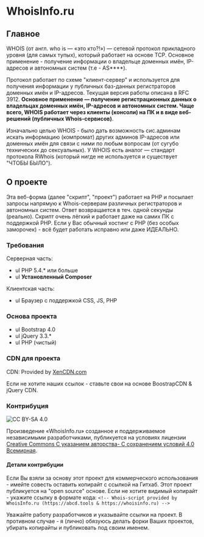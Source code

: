 # WhoisInfo.ru

## Главное
WHOIS (от англ. who is — «это кто?!») — сетевой протокол прикладного уровня (для самых тупых), который работает на основе TCP. Основное применение - получение информации о владельце доменных имён, IP-адресов и автономных систем (т.е - AS****).

Протокол работает по схеме "клиент-сервер" и используется для получения информации у публичных баз-данных регистраторов доменных имён и IP-адресов. Текущая версия работы описана в RFC 3912. **Основное применение — получение регистрационных данных о владельцах доменных имён, IP-адресов и автономных систем. Чаще всего, WHOIS работает через клиенты (консоли) на ПК и в виде веб-решений (публичных Whois-сервисов)**. 

Изначально целью WHOIS - было дать возможность сис.админам искать информацию (компромат) других админов IP-адресов или доменных имён для связи с ними по любым вопросам (от сугубо технических до сексуальных). У WHOIS есть аналог — стандарт протокола RWhois (который нигде не используется и существует "ЧТОБЫ БЫЛО").

## О проекте
Эта веб-форма (далее "скрипт", "проект") работает на PHP и посылает запросы напрямую к Whois-серверам различных регистраторов и автономных систем. Ответ возвращается в теч. одной секунды (реально). Скрипт очень лёгкий и работает даже на самих ПК с поддержкой PHP. Если у Вас обычный хостинг с PHP (без особых заморочек) - всё будет работать исправно или даже ИДЕАЛЬНО.

### Требования
Серверная часть:
- ul PHP 5.4.* или больше
- ul **Установленный Composer**

Клиентская часть:
- ul Браузер с поддержкой CSS, JS, PHP

### Основа проекта
- ul Bootstrap 4.0
- ul jQuery 3.3.*
- ul PHP (чистый)

### CDN для проекта
CDN: Provided by [XenCDN.com](https://www.xencdn.com)

Если не хотите наших ссылок - ставьте свои на основе BoostrapCDN & jQuery CDN.

### Контрибуция

![CC BY-SA 4.0](https://i.creativecommons.org/l/by-sa/4.0/88x31.png)

Произведение «WhoisInfo.ru» созданное и поддерживаемое независимыми разработчиками, публикуется на условиях лицензии [Creative Commons С указанием авторства- С сохранением условий 4.0 Всемирная](https://creativecommons.org/licenses/by-sa/4.0/deed.ru).

#### Детали контрибуции
Если Вы взяли за основу этот проект для коммерческого использования - имейте совесть оставить копирайт с ссылкой на Гитхаб. Этот проект публикуется на "open source" основе. Если не хотите видимый копирайт - укажите ссылку в формате кода: `<!-- Whois-script provided by WhoisInfo.ru (https://abcd.tools & https://whoisinfo.ru) -->`

Уважайте работу разработчиков и указывайте ссылки на проект. В противном случае - я (лично) обязуюсь делать форки Ваших проектов, убирать копирайты и публиковать под своим именем. 

